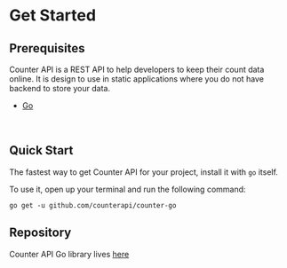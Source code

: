 # Get Started

## Prerequisites

Counter API is a REST API to help developers to keep their count data online. It is design to use in static applications
where you do not have backend to store your data.

- [Go](https://golang.org/)

<br/>

## Quick Start

The fastest way to get Counter API for your project, install it with `go` itself.

To use it, open up your terminal and run the following command:

```shell
go get -u github.com/counterapi/counter-go
```

## Repository

Counter API Go library lives <a href="https://github.com/counterapi/counter-go" target="_blank">
here</a>
